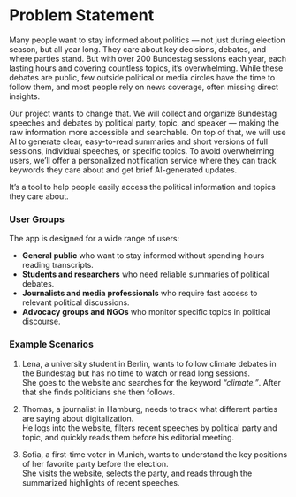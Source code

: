 # Problem Statement

Many people want to stay informed about politics — not just during election season, but all year long. They care about key decisions, debates, and where parties stand. But with over 200 Bundestag sessions each year, each lasting hours and covering countless topics, it’s overwhelming. While these debates are public, few outside political or media circles have the time to follow them, and most people rely on news coverage, often missing direct insights.

Our project wants to change that. We will collect and organize Bundestag speeches and debates by political party, topic, and speaker — making the raw information more accessible and searchable. On top of that, we will use AI to generate clear, easy-to-read summaries and short versions of full sessions, individual speeches, or specific topics. To avoid overwhelming users, we’ll offer a personalized notification service where they can track keywords they care about and get brief AI-generated updates.

It’s a tool to help people easily access the political information and topics they care about.

### User Groups

The app is designed for a wide range of users:

- **General public** who want to stay informed without spending hours reading transcripts.
- **Students and researchers** who need reliable summaries of political debates.
- **Journalists and media professionals** who require fast access to relevant political discussions.
- **Advocacy groups and NGOs** who monitor specific topics in political discourse.

### Example Scenarios

1. Lena, a university student in Berlin, wants to follow climate debates in the Bundestag but has no time to watch or read long sessions.  
   She goes to the website and searches for the keyword _“climate.”_. After that she finds politicians she then follows. 

2. Thomas, a journalist in Hamburg, needs to track what different parties are saying about digitalization.  
   He logs into the website, filters recent speeches by political party and topic, and quickly reads them before his editorial meeting.

3. Sofia, a first-time voter in Munich, wants to understand the key positions of her favorite party before the election.  
   She visits the website, selects the party, and reads through the summarized highlights of recent speeches.
